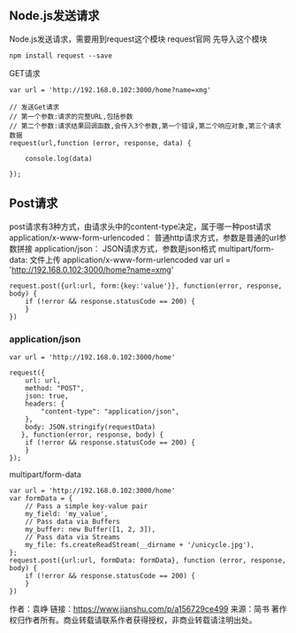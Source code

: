 ## Node.js发送请求 ##
Node.js发送请求，需要用到request这个模块
request官网
先导入这个模块

    npm install request --save

GET请求

    var url = 'http://192.168.0.102:3000/home?name=xmg'
    
    // 发送Get请求
    // 第一个参数:请求的完整URL,包括参数
    // 第二个参数:请求结果回调函数,会传入3个参数,第一个错误,第二个响应对象,第三个请求数据
    request(url,function (error, response, data) {
       
    	console.log(data)
    
    });

## Post请求 ##
post请求有3种方式，由请求头中的content-type决定，属于哪一种post请求
application/x-www-form-urlencoded： 普通http请求方式，参数是普通的url参数拼接
application/json： JSON请求方式，参数是json格式
multipart/form-data: 文件上传
application/x-www-form-urlencoded
    var url = 'http://192.168.0.102:3000/home?name=xmg'
    
    request.post({url:url, form:{key:'value'}}, function(error, response, body) {
	    if (!error && response.statusCode == 200) {
	    }
    })
### application/json ###
    var url = 'http://192.168.0.102:3000/home'
    
    request({
	    url: url,
	    method: "POST",
	    json: true,
	    headers: {
	    	"content-type": "application/json",
	    },
	    body: JSON.stringify(requestData)
	   }, function(error, response, body) {
	    if (!error && response.statusCode == 200) {
	    }
    }); 

multipart/form-data


    var url = 'http://192.168.0.102:3000/home'
    var formData = {
	    // Pass a simple key-value pair
	    my_field: 'my_value',
	    // Pass data via Buffers
	    my_buffer: new Buffer([1, 2, 3]),
	    // Pass data via Streams
	    my_file: fs.createReadStream(__dirname + '/unicycle.jpg'),
    };
    request.post({url:url, formData: formData}, function (error, response, body) {  
	    if (!error && response.statusCode == 200) {
	    }
    })

作者：袁峥
链接：https://www.jianshu.com/p/a156729ce499
来源：简书
著作权归作者所有。商业转载请联系作者获得授权，非商业转载请注明出处。